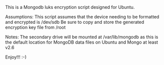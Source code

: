 This is a Mongodb luks encryption script designed for Ubuntu.

Assumptions:
This script assumes that the device needing to be formatted and encrypted is /dev/sdb
Be sure to copy and store the generated encryption key file from /root

Notes:
The secondary drive will be mounted at /var/lib/mongodb as this is the default location for MongoDB data files on Ubuntu and Mongo at least v2.6 

Enjoy!!!  :-)
